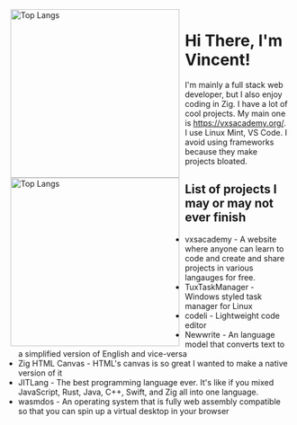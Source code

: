 <img align="left" hspace="10" width="300" src="https://github-readme-stats.vercel.app/api/top-langs/?username=vExcess&langs_count=10" alt="Top Langs">
<img align="left" hspace="10" width="300" src="https://github-readme-stats.vercel.app/api?username=vExcess" alt="Top Langs">

# Hi There, I'm Vincent!
I'm mainly a full stack web developer, but I also enjoy coding in Zig. I have a lot of cool projects. My main one is <a href="https://vxsacademy.org/" target="_blank">https://vxsacademy.org/</a>. I use Linux Mint, VS Code. I avoid using frameworks because they make projects bloated.

## List of projects I may or may not ever finish
<ul>
    <li>vxsacademy - A website where anyone can learn to code and create and share projects in various langauges for free.</li>
    <li>TuxTaskManager - Windows styled task manager for Linux</li>
    <li>codeli - Lightweight code editor</li>
    <li>Newwrite - An language model that converts text to a simplified version of English and vice-versa</li>
    <li>Zig HTML Canvas - HTML's canvas is so great I wanted to make a native version of it</li>
    <li>JITLang - The best programming language ever. It's like if you mixed JavaScript, Rust, Java, C++, Swift, and Zig all into one language.</li>
    <li>wasmdos - An operating system that is fully web assembly compatible so that you can spin up a virtual desktop in your browser</li>
</ul>
